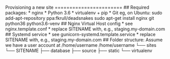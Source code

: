 Provisioning a new site
    =======================
    ## Required packages:
    * nginx
    * Python 3.6
    * virtualenv + pip
    * Git
    eg, on Ubuntu:
        sudo add-apt-repository ppa:fkrull/deadsnakes
        sudo apt-get install nginx git python36 python3.6-venv
    ## Nginx Virtual Host config
    * see nginx.template.conf
    * replace SITENAME with, e.g., staging.my-domain.com
    ## Systemd service
    * see gunicorn-systemd.template.service
    * replace SITENAME with, e.g., staging.my-domain.com
    ## Folder structure:
    Assume we have a user account at /home/username
    /home/username
    └── sites
        └── SITENAME
             ├── database
             ├── source
             ├── static
             └── virtualenv

